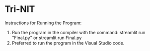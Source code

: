# Tri-NIT
Instructions for Running the Program:

1. Run the program in the compiler with the command: streamlit run "Final.py" or streamlit run Final.py
2. Preferred to run the program in the Visual Studio code.
